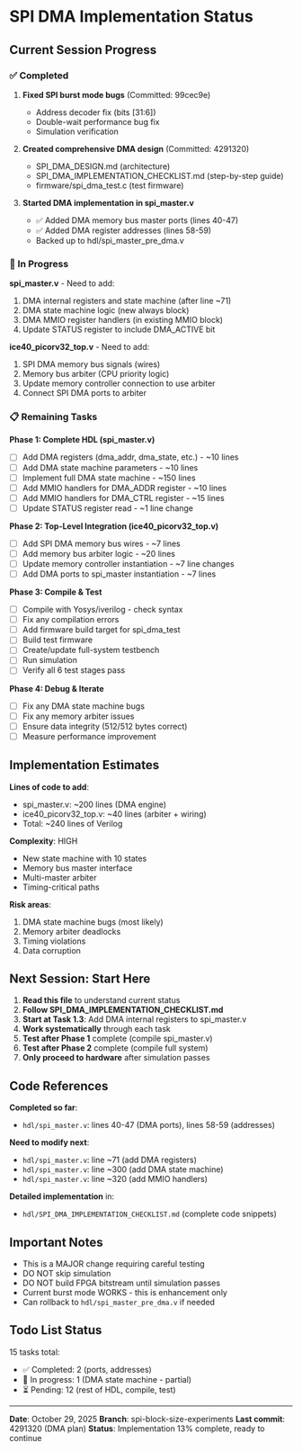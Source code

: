 # SPI DMA Implementation Status

## Current Session Progress

### ✅ Completed

1. **Fixed SPI burst mode bugs** (Committed: 99cec9e)
   - Address decoder fix (bits [31:6])
   - Double-wait performance bug fix
   - Simulation verification

2. **Created comprehensive DMA design** (Committed: 4291320)
   - SPI_DMA_DESIGN.md (architecture)
   - SPI_DMA_IMPLEMENTATION_CHECKLIST.md (step-by-step guide)
   - firmware/spi_dma_test.c (test firmware)

3. **Started DMA implementation in spi_master.v**
   - ✅ Added DMA memory bus master ports (lines 40-47)
   - ✅ Added DMA register addresses (lines 58-59)
   - Backed up to hdl/spi_master_pre_dma.v

### 🚧 In Progress

**spi_master.v** - Need to add:
1. DMA internal registers and state machine (after line ~71)
2. DMA state machine logic (new always block)
3. DMA MMIO register handlers (in existing MMIO block)
4. Update STATUS register to include DMA_ACTIVE bit

**ice40_picorv32_top.v** - Need to add:
1. SPI DMA memory bus signals (wires)
2. Memory bus arbiter (CPU priority logic)
3. Update memory controller connection to use arbiter
4. Connect SPI DMA ports to arbiter

### 📋 Remaining Tasks

**Phase 1: Complete HDL (spi_master.v)**
- [ ] Add DMA registers (dma_addr, dma_state, etc.) - ~10 lines
- [ ] Add DMA state machine parameters - ~10 lines
- [ ] Implement full DMA state machine - ~150 lines
- [ ] Add MMIO handlers for DMA_ADDR register - ~10 lines
- [ ] Add MMIO handlers for DMA_CTRL register - ~15 lines
- [ ] Update STATUS register read - ~1 line change

**Phase 2: Top-Level Integration (ice40_picorv32_top.v)**
- [ ] Add SPI DMA memory bus wires - ~7 lines
- [ ] Add memory bus arbiter logic - ~20 lines
- [ ] Update memory controller instantiation - ~7 line changes
- [ ] Add DMA ports to spi_master instantiation - ~7 lines

**Phase 3: Compile & Test**
- [ ] Compile with Yosys/iverilog - check syntax
- [ ] Fix any compilation errors
- [ ] Add firmware build target for spi_dma_test
- [ ] Build test firmware
- [ ] Create/update full-system testbench
- [ ] Run simulation
- [ ] Verify all 6 test stages pass

**Phase 4: Debug & Iterate**
- [ ] Fix any DMA state machine bugs
- [ ] Fix any memory arbiter issues
- [ ] Ensure data integrity (512/512 bytes correct)
- [ ] Measure performance improvement

## Implementation Estimates

**Lines of code to add**:
- spi_master.v: ~200 lines (DMA engine)
- ice40_picorv32_top.v: ~40 lines (arbiter + wiring)
- Total: ~240 lines of Verilog

**Complexity**: HIGH
- New state machine with 10 states
- Memory bus master interface
- Multi-master arbiter
- Timing-critical paths

**Risk areas**:
1. DMA state machine bugs (most likely)
2. Memory arbiter deadlocks
3. Timing violations
4. Data corruption

## Next Session: Start Here

1. **Read this file** to understand current status
2. **Follow SPI_DMA_IMPLEMENTATION_CHECKLIST.md**
3. **Start at Task 1.3**: Add DMA internal registers to spi_master.v
4. **Work systematically** through each task
5. **Test after Phase 1** complete (compile spi_master.v)
6. **Test after Phase 2** complete (compile full system)
7. **Only proceed to hardware** after simulation passes

## Code References

**Completed so far**:
- `hdl/spi_master.v`: lines 40-47 (DMA ports), lines 58-59 (addresses)

**Need to modify next**:
- `hdl/spi_master.v`: line ~71 (add DMA registers)
- `hdl/spi_master.v`: line ~300 (add DMA state machine)
- `hdl/spi_master.v`: line ~320 (add MMIO handlers)

**Detailed implementation** in:
- `hdl/SPI_DMA_IMPLEMENTATION_CHECKLIST.md` (complete code snippets)

## Important Notes

- This is a MAJOR change requiring careful testing
- DO NOT skip simulation
- DO NOT build FPGA bitstream until simulation passes
- Current burst mode WORKS - this is enhancement only
- Can rollback to `hdl/spi_master_pre_dma.v` if needed

## Todo List Status

15 tasks total:
- ✅ Completed: 2 (ports, addresses)
- 🚧 In progress: 1 (DMA state machine - partial)
- ⏳ Pending: 12 (rest of HDL, compile, test)

---

**Date**: October 29, 2025
**Branch**: spi-block-size-experiments
**Last commit**: 4291320 (DMA plan)
**Status**: Implementation 13% complete, ready to continue
